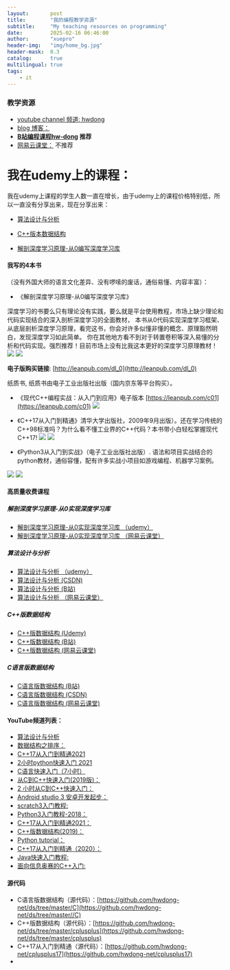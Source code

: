 ```yaml
---
layout:       post
title:        "我的编程教学资源"
subtitle:     "My teaching resources on programming"
date:         2025-02-16 06:46:00
author:       "xuepro"
header-img:   "img/home_bg.jpg"
header-mask:  0.3
catalog:      true
multilingual: true
tags:
    - it
---
```


### 教学资源

- [youtube channel 频道: hwdong](http://www.youtube.com/c/hwdong)
- [blog 博客：](https://hwdong-net.github.io)
- **[B站编程课程hw-dong](https://space.bilibili.com/281453312/pugv)  推荐**
- [网易云课堂：](https://study.163.com/provider/400000000236023/index.htm) 不推荐

# 我在udemy上的课程：

我在udemy上课程的学生人数一直在增长，由于udemy上的课程价格特别低，所以一直没有分享出来，现在分享出来：

- [算法设计与分析](https://www.udemy.com/course/hwdongdda/?referralCode=83E54D9C154313393A69)

- [C++版本数据结构](https://www.udemy.com/course/c-gxnkve/?referralCode=631859C266324D94DB28)

- [解剖深度学习原理-从0编写深度学习库](https://www.udemy.com/course/dl_hwdong/?referralCode=60943453055D37DDB9A7)

#### 我写的4本书

   （没有外国大师的语言文化差异、没有啰嗦的废话，通俗易懂、内容丰富）：
+ 《解剖深度学习原理-从0编写深度学习库》

深度学习的书要么只有理论没有实践，要么就是平台使用教程，市场上缺少理论和代码实现结合的深入剖析深度学习的全面教材，
本书从0代码实现深度学习框架、从底层剖析深度学习原理，看完这书，你会对许多似懂非懂的概念、原理豁然明白，发现深度学习如此简单。
你在其他地方看不到对于转置卷积等深入易懂的分析和代码实现。强烈推荐！目前市场上没有比我这本更好的深度学习原理教材！
[](https://hwdong-net.github.io/imgs/dl_0.png)
![](https://hwdong-net.github.io/imgs/dl_1.jpg)
![](https://hwdong-net.github.io/imgs/dl_2.jpg)

**电子版购买链接**: [http://leanpub.com/dl_0](http://leanpub.com/dl_0) 

纸质书, 纸质书由电子工业出版社出版（国内京东等平台购买）。

+ 《现代C++编程实战：从入门到应用》电子版本 [https://leanpub.com/c01](https://leanpub.com/c01)
  ![](https://hwdong-net.github.io/imgs/modern_Cplusplus.png)

+ 《C++17从入门到精通》清华大学出版社，2009年9月出版）。还在学习传统的C++98标准吗？为什么看不懂工业界的C++代码？本书带小白轻松掌握现代C++17!
![](https://hwdong-net.github.io/imgs/c++17_0.jpg)
![](https://hwdong-net.github.io/imgs/c++17.jpg)

+ 《Python3从入门到实战》（电子工业出版社出版）. 语法和项目实战结合的python教材，通俗容懂，配有许多实战小项目如游戏编程、机器学习案例。

![](https://hwdong-net.github.io/imgs/py_1.jpg)
![](https://hwdong-net.github.io/imgs/py_2.jpg)

#### 高质量收费课程

##### 解剖深度学习原理-从0实现深度学习库
 - [解剖深度学习原理-从0实现深度学习库 （udemy）](https://udemy.com/course/dl_hwdong/?referralCode=60943453055D37DDB9A7)
 - [解剖深度学习原理-从0实现深度学习库 （网易云课堂）](https://study.163.com/course/courseMain.htm?courseId=1210746801&share=2&shareId=400000000236023)  
 
##### 算法设计与分析
 - [算法设计与分析 （udemy）](https://udemy.com/course/hwdongdda/?referralCode=83E54D9C154313393A69)
 - [算法设计与分析 (CSDN) ](http://t.csdnimg.cn/5n72i)
 - [算法设计与分析 (B站)](https://www.bilibili.com/cheese/play/ss15643)
 - [算法设计与分析 （网易云课堂）](https://study.163.com/course/courseMain.htm?courseId=1213159804&share=2&shareId=400000000236023)    

##### C++版数据结构
 - [C++版数据结构 (Udemy)](https://udemy.com/course/c-gxnkve/?referralCode=631859C266324D94DB28)
 - [C++版数据结构 (B站)](https://www.bilibili.com/cheese/play/ss15664)
 - [C++版数据结构 (网易云课堂)](https://study.163.com/course/courseMain.htm?courseId=1209131812&share=2&shareId=400000000236023)

##### C语言版数据结构

- [C语言版数据结构 (B站) ](https://www.bilibili.com/cheese/play/ss14620)
- [C语言版数据结构 (CSDN) ](http://t.csdnimg.cn/AcSHG)
- [C语言版数据结构 (网易云课堂)](https://study.163.com/course/courseMain.htm?courseId=1209184840&share=2&shareId=400000000236023)   

#### YouTube频道列表：

- [算法设计与分析](https://www.youtube.com/watch?v=UT6zeJvYarQ&list=PLBijWKRKPQMJmc-lgZGBRO8gxDP7cyzjt)
- [数据结构之排序：](https://www.youtube.com/playlist?list=PLBijWKRKPQMLGZVQvDmlGmyFQgkN8vxDx)
- [C++17从入门到精通2021](https://www.youtube.com/watch?v=5g66lvmsM2I&list=PLBijWKRKPQMJMJy1EqyBMB8QlsBMMBnOW)
- [2小时python快速入门 2021](https://www.youtube.com/watch?v=0sRY_ZqLO98&list=PLBijWKRKPQMLGvISxxx2S7ap-LOYDlruH)
- [C语言快速入门（7小时）](https://www.youtube.com/playlist?list=PLBijWKRKPQMI11w6DDO6ZlfAfYkIuQYwM)
- [从C到C++快速入门(2019版)： ](https://www.youtube.com/playlist?list=PLBijWKRKPQMLrjj9yT7TWW9Bc23l-aBLx)
- [2 小时从C到C++快速入门： ](https://www.youtube.com/playlist?list=PLBijWKRKPQMIf5VxAa16muCQLnVeofvAn)
- [Android studio 3 安卓开发起步： ](https://www.youtube.com/playlist?list=PLBijWKRKPQMI0wx480pAM87wUv_EvBcNf)
- [scratch3入门教程:](https://www.youtube.com/playlist?list=PLBijWKRKPQMJC5TU-4o5Hwtm7fcPnmxI2)
- [Python3入门教程-2018： ](https://www.youtube.com/playlist?list=PLBijWKRKPQMI-leTiCp2GyltTJ8EZla5D)
- [C++17从入门到精通2021： ](https://www.youtube.com/playlist?list=PLBijWKRKPQMJMJy1EqyBMB8QlsBMMBnOW)
- [C++版数据结构(2019)： ](https://www.youtube.com/playlist?list=PLBijWKRKPQMK2_-VH5IxaHPZmav11fpJj)
- [Python tutorial： ](https://www.youtube.com/playlist?list=PLBijWKRKPQML4E7xw9jae97l6PnAc1bH0)
- [C++17从入门到精通（2020）：](https://www.youtube.com/playlist?list=PLBijWKRKPQMKB_JtUiXnKnCsM6s6qHWXG)
- [Java快速入门教程: ](https://www.youtube.com/playlist?list=PLBijWKRKPQMKhzc8jmE0swJABDTj-jSME)
- [面向信息奥赛的C++入门: ](https://www.youtube.com/playlist?list=PLBijWKRKPQML0kqsn1jgcAIyDBsOqMq_d)

 
#### 源代码

- C语言版数据结构（源代码）：[https://github.com/hwdong-net/ds/tree/master/C](https://github.com/hwdong-net/ds/tree/master//C)
- C++版数据结构（源代码）：[https://github.com/hwdong-net/ds/tree/master/cplusplus](https://github.com/hwdong-net/ds/tree/master/cplusplus)
- C++17从入门到精通（源代码）：[https://github.com/hwdong-net/cplusplus17](https://github.com/hwdong-net/cplusplus17)
- 
